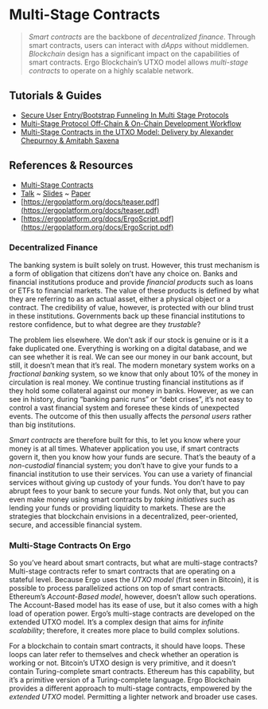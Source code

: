 # Multi-Stage Contracts


> *Smart contracts* are the backbone of *decentralized finance*. Through smart contracts, users can interact with *dApps* without middlemen. *Blockchain* design has a significant impact on the capabilities of smart contracts. Ergo Blockchain’s UTXO model allows *multi-stage contracts* to operate on a highly scalable network.


## Tutorials & Guides
- [Secure User Entry/Bootstrap Funneling In Multi Stage Protocols](https://www.ergoforum.org/t/secure-user-entry-bootstrap-funneling-in-multi-stage-protocols/228)
- [Multi-Stage Protocol Off-Chain & On-Chain Development Workflow](https://www.ergoforum.org/t/multi-stage-protocol-off-chain-on-chain-development-workflow/269)
- [Multi-Stage Contracts in the UTXO Model: Delivery by Alexander Chepurnoy & Amitabh Saxena](https://www.youtube.com/watch?v=g3FlM_WOwBU)

## References & Resources
- [Multi-Stage Contracts](https://ergoplatform.org/en/blog/2021-04-16-multi-stage-contracts/)
- [Talk](http://deic.uab.cat/conferences/cbt/cbt2019/resources/chepurnoy.ogv) ~ [Slides](http://deic.uab.cat/conferences/cbt/cbt2019/resources/chepurnoy.pdf) ~ [Paper](https://link.springer.com/chapter/10.1007/978-3-030-31500-9_16)
- [https://ergoplatform.org/docs/teaser.pdf](https://ergoplatform.org/docs/teaser.pdf)
- [https://ergoplatform.org/docs/ErgoScript.pdf](https://ergoplatform.org/docs/ErgoScript.pdf)

### **Decentralized Finance**

The banking system is built solely on trust. However, this trust mechanism is a form of obligation that citizens don’t have any choice on. Banks and financial institutions produce and provide *financial products* such as loans or ETFs to financial markets. The value of these products is defined by what they are referring to as an actual asset, either a physical object or a contract. The credibility of value, however, is protected with our blind trust in these institutions. Governments back up these financial institutions to restore confidence, but to what degree are they *trustable*?

The problem lies elsewhere. We don’t ask if our stock is genuine or is it a fake duplicated one. Everything is working on a digital database, and we can see whether it is real. We can see our money in our bank account, but still, it doesn’t mean that it’s real. The modern monetary system works on a *fractional banking* system, so we know that only about 10% of the money in circulation is real money. We continue trusting financial institutions as if they hold some collateral against our money in banks. However, as we can see in history, during “banking panic runs” or “debt crises”, it’s not easy to control a vast financial system and foresee these kinds of unexpected events. The outcome of this then usually affects the *personal users* rather than big institutions.

*Smart contracts* are therefore built for this, to let you know where your money is at all times. Whatever application you use, if smart contracts govern it, then you know how your funds are secure. That’s the beauty of a *non-custodial* financial system; you don’t have to give your funds to a financial institution to use their services. You can use a variety of financial services without giving up custody of your funds. You don’t have to pay abrupt fees to your bank to secure your funds. Not only that, but you can even make money using smart contracts by *taking initiatives* such as lending your funds or providing liquidity to markets. These are the strategies that blockchain envisions in a decentralized, peer-oriented, secure, and accessible financial system.

### **Multi-Stage Contracts On Ergo**

So you’ve heard about smart contracts, but what are multi-stage contracts? Multi-stage contracts refer to smart contracts that are operating on a stateful level. Because Ergo uses the *UTXO model* (first seen in Bitcoin), it is possible to process parallelized actions on top of smart contracts. Ethereum’s *Account-Based model*, however, doesn’t allow such operations. The Account-Based model has its ease of use, but it also comes with a high load of operation power. Ergo’s multi-stage contracts are developed on the extended UTXO model. It’s a complex design that aims for *infinite scalability*; therefore, it creates more place to build complex solutions.

For a blockchain to contain smart contracts, it should have loops. These loops can later refer to themselves and check whether an operation is working or not. Bitcoin’s UTXO design is very primitive, and it doesn’t contain Turing-complete smart contracts. Ethereum has this capability, but it’s a primitive version of a Turing-complete language. Ergo Blockchain provides a different approach to multi-stage contracts, empowered by the *extended UTXO* model. Permitting a lighter network and broader use cases.




